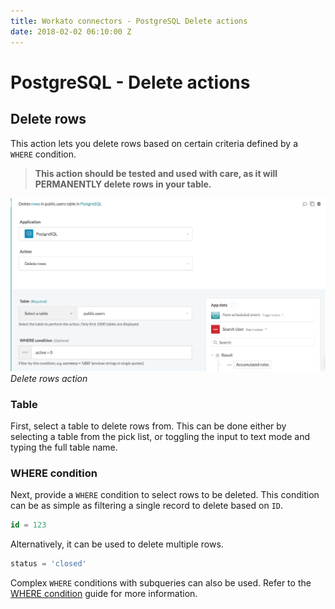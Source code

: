 ```yaml
---
title: Workato connectors - PostgreSQL Delete actions
date: 2018-02-02 06:10:00 Z
---
```


# PostgreSQL - Delete actions

## Delete rows

This action lets you delete rows based on certain criteria defined by a ` WHERE` condition.

> **This action should be tested and used with care, as it will PERMANENTLY delete rows in your table.**

![Delete action](/assets/images/postgresql/delete-rows-action.png)
*Delete rows action*

### Table
First, select a table to delete rows from. This can be done either by selecting a table from the pick list, or toggling the input to text mode and typing the full table name.

### WHERE condition
Next, provide a `WHERE` condition to select rows to be deleted. This condition can be as simple as filtering a single record to delete based on `ID`.

```sql
id = 123
```

Alternatively, it can be used to delete multiple rows.

```sql
status = 'closed'
```

Complex `WHERE` conditions with subqueries can also be used. Refer to the [WHERE condition](/connectors/postgresql.md#where-condition) guide for more information.
